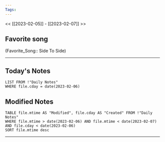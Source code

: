 ```yaml
---
Tags:
---
```

<< [[2023-02-05]] - [[2023-02-07]] >>
## Favorite song
(Favorite_Song:: Side To Side)
___
## Today's Notes
```dataview
LIST FROM !"Daily Notes"
WHERE file.cday = date(2023-02-06)
```
## Modified Notes
```dataview
TABLE file.mtime AS "Modified", file.cday AS "Created" FROM !"Daily Notes" 
WHERE file.mtime > date(2023-02-06) AND file.mtime < date(2023-02-07) AND file.cday < date(2023-02-06)
SORT file.mtime desc
```
___
